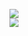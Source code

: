 [![](https://img.shields.io/badge/Made%20With-Github%20Spray-lightgrey.svg?style=for-the-badge&logo=github)](https://github.com/Annihil/github-spray#13488)  
[![](https://i.imgur.com/2DrTn0Z.gif)](https://github.com/Annihil/github-spray)